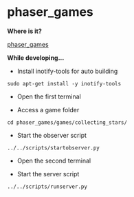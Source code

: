 # phaser_games

__Where is it?__

[phaser_games](https://josethomazini.github.io/phaser_games/)

__While developing...__

- Install inotify-tools for auto building
```
sudo apt-get install -y inotify-tools
```

- Open the first terminal

- Access a game folder
```
cd phaser_games/games/collecting_stars/
```

- Start the observer script
```
../../scripts/startobserver.py
```

- Open the second terminal

- Start the server script
```
../../scripts/runserver.py
```
